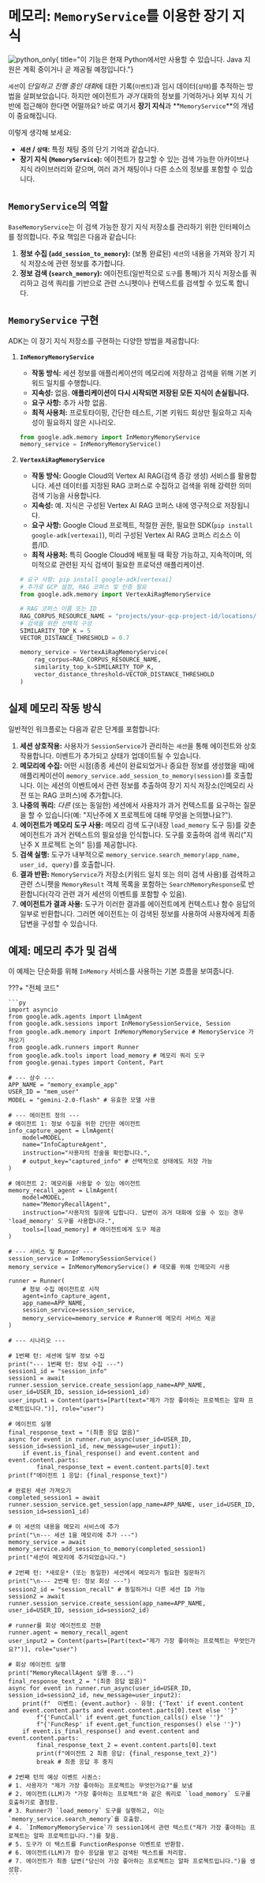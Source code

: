 # 메모리: `MemoryService`를 이용한 장기 지식

![python_only](https://img.shields.io/badge/현재_지원되는_언어-Python-blue){ title="이 기능은 현재 Python에서만 사용할 수 있습니다. Java 지원은 계획 중이거나 곧 제공될 예정입니다."}

`세션`이 *단일하고 진행 중인 대화*에 대한 기록(`이벤트`)과 임시 데이터(`상태`)를 추적하는 방법을 살펴보았습니다. 하지만 에이전트가 *과거* 대화의 정보를 기억하거나 외부 지식 기반에 접근해야 한다면 어떨까요? 바로 여기서 **장기 지식**과 **`MemoryService`**의 개념이 중요해집니다.

이렇게 생각해 보세요:

* **`세션` / `상태`:** 특정 채팅 중의 단기 기억과 같습니다.
* **장기 지식 (`MemoryService`):** 에이전트가 참고할 수 있는 검색 가능한 아카이브나 지식 라이브러리와 같으며, 여러 과거 채팅이나 다른 소스의 정보를 포함할 수 있습니다.

## `MemoryService`의 역할

`BaseMemoryService`는 이 검색 가능한 장기 지식 저장소를 관리하기 위한 인터페이스를 정의합니다. 주요 책임은 다음과 같습니다:

1. **정보 수집 (`add_session_to_memory`):** (보통 완료된) `세션`의 내용을 가져와 장기 지식 저장소에 관련 정보를 추가합니다.
2. **정보 검색 (`search_memory`):** 에이전트(일반적으로 `도구`를 통해)가 지식 저장소를 쿼리하고 검색 쿼리를 기반으로 관련 스니펫이나 컨텍스트를 검색할 수 있도록 합니다.

## `MemoryService` 구현

ADK는 이 장기 지식 저장소를 구현하는 다양한 방법을 제공합니다:

1. **`InMemoryMemoryService`**

    * **작동 방식:** 세션 정보를 애플리케이션의 메모리에 저장하고 검색을 위해 기본 키워드 일치를 수행합니다.
    * **지속성:** 없음. **애플리케이션이 다시 시작되면 저장된 모든 지식이 손실됩니다.**
    * **요구 사항:** 추가 사항 없음.
    * **최적 사용처:** 프로토타이핑, 간단한 테스트, 기본 키워드 회상만 필요하고 지속성이 필요하지 않은 시나리오.

    ```py
    from google.adk.memory import InMemoryMemoryService
    memory_service = InMemoryMemoryService()
    ```

2. **`VertexAiRagMemoryService`**

    * **작동 방식:** Google Cloud의 Vertex AI RAG(검색 증강 생성) 서비스를 활용합니다. 세션 데이터를 지정된 RAG 코퍼스로 수집하고 검색을 위해 강력한 의미 검색 기능을 사용합니다.
    * **지속성:** 예. 지식은 구성된 Vertex AI RAG 코퍼스 내에 영구적으로 저장됩니다.
    * **요구 사항:** Google Cloud 프로젝트, 적절한 권한, 필요한 SDK(`pip install google-adk[vertexai]`), 미리 구성된 Vertex AI RAG 코퍼스 리소스 이름/ID.
    * **최적 사용처:** 특히 Google Cloud에 배포될 때 확장 가능하고, 지속적이며, 의미적으로 관련된 지식 검색이 필요한 프로덕션 애플리케이션.

    ```py
    # 요구 사항: pip install google-adk[vertexai]
    # 추가로 GCP 설정, RAG 코퍼스 및 인증 필요
    from google.adk.memory import VertexAiRagMemoryService

    # RAG 코퍼스 이름 또는 ID
    RAG_CORPUS_RESOURCE_NAME = "projects/your-gcp-project-id/locations/us-central1/ragCorpora/your-corpus-id"
    # 검색을 위한 선택적 구성
    SIMILARITY_TOP_K = 5
    VECTOR_DISTANCE_THRESHOLD = 0.7

    memory_service = VertexAiRagMemoryService(
        rag_corpus=RAG_CORPUS_RESOURCE_NAME,
        similarity_top_k=SIMILARITY_TOP_K,
        vector_distance_threshold=VECTOR_DISTANCE_THRESHOLD
    )
    ```

## 실제 메모리 작동 방식

일반적인 워크플로는 다음과 같은 단계를 포함합니다:

1. **세션 상호작용:** 사용자가 `SessionService`가 관리하는 `세션`을 통해 에이전트와 상호 작용합니다. 이벤트가 추가되고 상태가 업데이트될 수 있습니다.
2. **메모리에 수집:** 어떤 시점(종종 세션이 완료되었거나 중요한 정보를 생성했을 때)에 애플리케이션이 `memory_service.add_session_to_memory(session)`를 호출합니다. 이는 세션의 이벤트에서 관련 정보를 추출하여 장기 지식 저장소(인메모리 사전 또는 RAG 코퍼스)에 추가합니다.
3. **나중의 쿼리:** *다른* (또는 동일한) 세션에서 사용자가 과거 컨텍스트를 요구하는 질문을 할 수 있습니다(예: "지난주에 X 프로젝트에 대해 무엇을 논의했나요?").
4. **에이전트가 메모리 도구 사용:** 메모리 검색 도구(내장 `load_memory` 도구 등)를 갖춘 에이전트가 과거 컨텍스트의 필요성을 인식합니다. 도구를 호출하여 검색 쿼리("지난주 X 프로젝트 논의" 등)를 제공합니다.
5. **검색 실행:** 도구가 내부적으로 `memory_service.search_memory(app_name, user_id, query)`를 호출합니다.
6. **결과 반환:** `MemoryService`가 저장소(키워드 일치 또는 의미 검색 사용)를 검색하고 관련 스니펫을 `MemoryResult` 객체 목록을 포함하는 `SearchMemoryResponse`로 반환합니다(각각 관련 과거 세션의 이벤트를 포함할 수 있음).
7. **에이전트가 결과 사용:** 도구가 이러한 결과를 에이전트에게 컨텍스트나 함수 응답의 일부로 반환합니다. 그러면 에이전트는 이 검색된 정보를 사용하여 사용자에게 최종 답변을 구성할 수 있습니다.

## 예제: 메모리 추가 및 검색

이 예제는 단순화를 위해 `InMemory` 서비스를 사용하는 기본 흐름을 보여줍니다.

???+ "전체 코드"

    ```py
    import asyncio
    from google.adk.agents import LlmAgent
    from google.adk.sessions import InMemorySessionService, Session
    from google.adk.memory import InMemoryMemoryService # MemoryService 가져오기
    from google.adk.runners import Runner
    from google.adk.tools import load_memory # 메모리 쿼리 도구
    from google.genai.types import Content, Part

    # --- 상수 ---
    APP_NAME = "memory_example_app"
    USER_ID = "mem_user"
    MODEL = "gemini-2.0-flash" # 유효한 모델 사용

    # --- 에이전트 정의 ---
    # 에이전트 1: 정보 수집을 위한 간단한 에이전트
    info_capture_agent = LlmAgent(
        model=MODEL,
        name="InfoCaptureAgent",
        instruction="사용자의 진술을 확인합니다.",
        # output_key="captured_info" # 선택적으로 상태에도 저장 가능
    )

    # 에이전트 2: 메모리를 사용할 수 있는 에이전트
    memory_recall_agent = LlmAgent(
        model=MODEL,
        name="MemoryRecallAgent",
        instruction="사용자의 질문에 답합니다. 답변이 과거 대화에 있을 수 있는 경우 'load_memory' 도구를 사용합니다.",
        tools=[load_memory] # 에이전트에게 도구 제공
    )

    # --- 서비스 및 Runner ---
    session_service = InMemorySessionService()
    memory_service = InMemoryMemoryService() # 데모를 위해 인메모리 사용

    runner = Runner(
        # 정보 수집 에이전트로 시작
        agent=info_capture_agent,
        app_name=APP_NAME,
        session_service=session_service,
        memory_service=memory_service # Runner에 메모리 서비스 제공
    )

    # --- 시나리오 ---

    # 1번째 턴: 세션에 일부 정보 수집
    print("--- 1번째 턴: 정보 수집 ---")
    session1_id = "session_info"
    session1 = await runner.session_service.create_session(app_name=APP_NAME, user_id=USER_ID, session_id=session1_id)
    user_input1 = Content(parts=[Part(text="제가 가장 좋아하는 프로젝트는 알파 프로젝트입니다.")], role="user")

    # 에이전트 실행
    final_response_text = "(최종 응답 없음)"
    async for event in runner.run_async(user_id=USER_ID, session_id=session1_id, new_message=user_input1):
        if event.is_final_response() and event.content and event.content.parts:
            final_response_text = event.content.parts[0].text
    print(f"에이전트 1 응답: {final_response_text}")

    # 완료된 세션 가져오기
    completed_session1 = await runner.session_service.get_session(app_name=APP_NAME, user_id=USER_ID, session_id=session1_id)

    # 이 세션의 내용을 메모리 서비스에 추가
    print("\n--- 세션 1을 메모리에 추가 ---")
    memory_service = await memory_service.add_session_to_memory(completed_session1)
    print("세션이 메모리에 추가되었습니다.")

    # 2번째 턴: *새로운* (또는 동일한) 세션에서 메모리가 필요한 질문하기
    print("\n--- 2번째 턴: 정보 회상 ---")
    session2_id = "session_recall" # 동일하거나 다른 세션 ID 가능
    session2 = await runner.session_service.create_session(app_name=APP_NAME, user_id=USER_ID, session_id=session2_id)

    # runner를 회상 에이전트로 전환
    runner.agent = memory_recall_agent
    user_input2 = Content(parts=[Part(text="제가 가장 좋아하는 프로젝트는 무엇인가요?")], role="user")

    # 회상 에이전트 실행
    print("MemoryRecallAgent 실행 중...")
    final_response_text_2 = "(최종 응답 없음)"
    async for event in runner.run_async(user_id=USER_ID, session_id=session2_id, new_message=user_input2):
        print(f"  이벤트: {event.author} - 유형: {'Text' if event.content and event.content.parts and event.content.parts[0].text else ''}"
            f"{'FuncCall' if event.get_function_calls() else ''}"
            f"{'FuncResp' if event.get_function_responses() else ''}")
        if event.is_final_response() and event.content and event.content.parts:
            final_response_text_2 = event.content.parts[0].text
            print(f"에이전트 2 최종 응답: {final_response_text_2}")
            break # 최종 응답 후 중지

    # 2번째 턴의 예상 이벤트 시퀀스:
    # 1. 사용자가 "제가 가장 좋아하는 프로젝트는 무엇인가요?"를 보냄
    # 2. 에이전트(LLM)가 "가장 좋아하는 프로젝트"와 같은 쿼리로 `load_memory` 도구를 호출하기로 결정함.
    # 3. Runner가 `load_memory` 도구를 실행하고, 이는 `memory_service.search_memory`를 호출함.
    # 4. `InMemoryMemoryService`가 session1에서 관련 텍스트("제가 가장 좋아하는 프로젝트는 알파 프로젝트입니다.")를 찾음.
    # 5. 도구가 이 텍스트를 FunctionResponse 이벤트로 반환함.
    # 6. 에이전트(LLM)가 함수 응답을 받고 검색된 텍스트를 처리함.
    # 7. 에이전트가 최종 답변("당신이 가장 좋아하는 프로젝트는 알파 프로젝트입니다.")을 생성함.
    ```